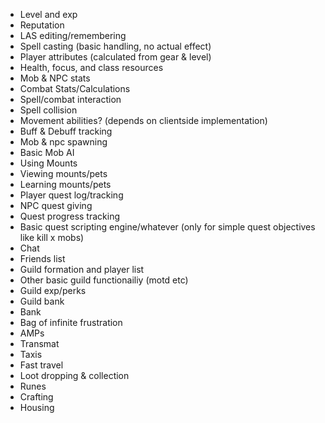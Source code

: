 - Level and exp
- Reputation
- LAS editing/remembering
- Spell casting (basic handling, no actual effect)
- Player attributes (calculated from gear & level)
- Health, focus, and class resources
- Mob & NPC stats
- Combat Stats/Calculations
- Spell/combat interaction
- Spell collision
- Movement abilities? (depends on clientside implementation)
- Buff & Debuff tracking
- Mob & npc spawning
- Basic Mob AI
- Using Mounts
- Viewing mounts/pets
- Learning mounts/pets
- Player quest log/tracking
- NPC quest giving
- Quest progress tracking
- Basic quest scripting engine/whatever (only for simple quest objectives like kill x mobs)
- Chat
- Friends list
- Guild formation and player list
- Other basic guild functionailiy (motd etc)
- Guild exp/perks
- Guild bank
- Bank
- Bag of infinite frustration
- AMPs
- Transmat
- Taxis
- Fast travel
- Loot dropping & collection
- Runes
- Crafting
- Housing
